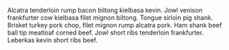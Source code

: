 Alcatra tenderloin rump bacon biltong kielbasa kevin. Jowl venison frankfurter cow kielbasa filet mignon biltong. Tongue sirloin pig shank. Brisket turkey pork chop, filet mignon rump alcatra pork. Ham shank beef ball tip meatloaf corned beef. Jowl short ribs tenderloin frankfurter. Leberkas kevin short ribs beef.
